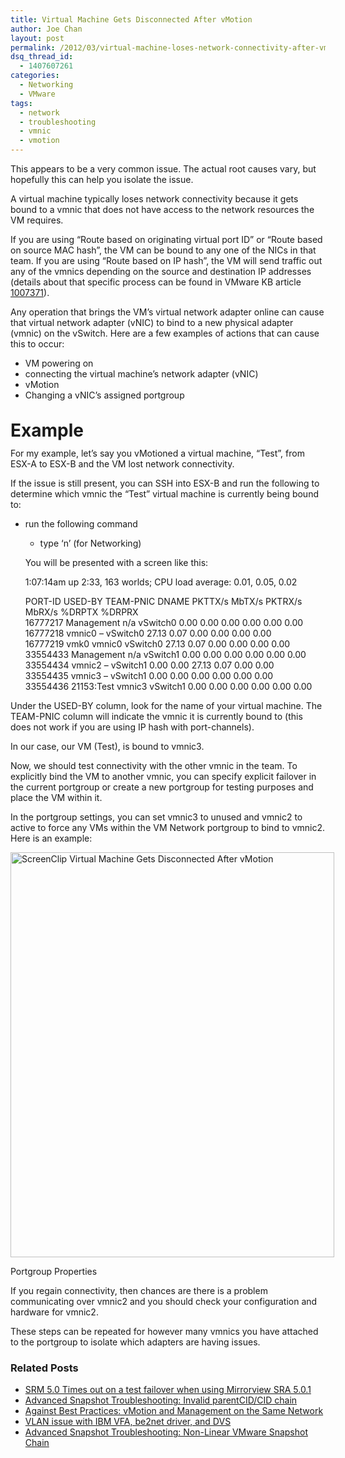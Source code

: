 ```yaml
---
title: Virtual Machine Gets Disconnected After vMotion
author: Joe Chan
layout: post
permalink: /2012/03/virtual-machine-loses-network-connectivity-after-vmotion/
dsq_thread_id:
  - 1407607261
categories:
  - Networking
  - VMware
tags:
  - network
  - troubleshooting
  - vmnic
  - vmotion
---
```

This appears to be a very common issue. The actual root causes vary, but hopefully this can help you isolate the issue.

A virtual machine typically loses network connectivity because it gets bound to a vmnic that does not have access to the network resources the VM requires.

If you are using &#8220;Route based on originating virtual port ID&#8221; or &#8220;Route based on source MAC hash&#8221;, the VM can be bound to any one of the NICs in that team. If you are using &#8220;Route based on IP hash&#8221;, the VM will send traffic out any of the vmnics depending on the source and destination IP addresses (details about that specific process can be found in VMware KB article <a title="Troubleshooting IP-Hash outbound NIC selection" href="http://kb.vmware.com/kb/1007371" onclick="javascript:_gaq.push(['_trackEvent','outbound-article','http://kb.vmware.com/kb/1007371']);" target="_blank">1007371</a>).

Any operation that brings the VM&#8217;s virtual network adapter online can cause that virtual network adapter (vNIC) to bind to a new physical adapter (vmnic) on the vSwitch. Here are a few examples of actions that can cause this to occur:

*   VM powering on
*   connecting the virtual machine&#8217;s network adapter (vNIC)
*   vMotion
*   Changing a vNIC&#8217;s assigned portgroup

# <span style="line-height: 18px;">Example</span>

For my example, let&#8217;s say you vMotioned a virtual machine, &#8220;Test&#8221;, from ESX-A to ESX-B and the VM lost network connectivity.

If the issue is still present, you can SSH into ESX-B and run the following to determine which vmnic the &#8220;Test&#8221; virtual machine is currently being bound to:

- run the following command

	
	
	- type &#8216;n&#8217; (for Networking)
	
	You will be presented with a screen like this:
	
	 1:07:14am up 2:33, 163 worlds; CPU load average: 0.01, 0.05, 0.02
	
	PORT-ID USED-BY TEAM-PNIC DNAME PKTTX/s MbTX/s PKTRX/s MbRX/s %DRPTX %DRPRX  
	16777217 Management n/a vSwitch0 0.00 0.00 0.00 0.00 0.00 0.00  
	16777218 vmnic0 &#8211; vSwitch0 27.13 0.07 0.00 0.00 0.00 0.00  
	16777219 vmk0 vmnic0 vSwitch0 27.13 0.07 0.00 0.00 0.00 0.00  
	33554433 Management n/a vSwitch1 0.00 0.00 0.00 0.00 0.00 0.00  
	33554434 vmnic2 &#8211; vSwitch1 0.00 0.00 27.13 0.07 0.00 0.00  
	33554435 vmnic3 &#8211; vSwitch1 0.00 0.00 0.00 0.00 0.00 0.00  
	33554436 21153:Test vmnic3 vSwitch1 0.00 0.00 0.00 0.00 0.00 0.00

Under the USED-BY column, look for the name of your virtual machine. The TEAM-PNIC column will indicate the vmnic it is currently bound to (this does not work if you are using IP hash with port-channels).

In our case, our VM (Test), is bound to vmnic3.

Now, we should test connectivity with the other vmnic in the team. To explicitly bind the VM to another vmnic, you can specify explicit failover in the current portgroup or create a new portgroup for testing purposes and place the VM within it.

In the portgroup settings, you can set vmnic3 to unused and vmnic2 to active to force any VMs within the VM Network portgroup to bind to vmnic2. Here is an example:

<div id="attachment_341" style="width: 528px" class="wp-caption alignnone">
  <a href="http://assets.virtuallyhyper.com/2012-03-ScreenClip.png" onclick="javascript:_gaq.push(['_trackEvent','outbound-article','http://assets.virtuallyhyper.com/2012-03-ScreenClip.png']);"><img class="size-full wp-image-341" title="Portgroup Properties" src="http://assets.virtuallyhyper.com/2012-03-ScreenClip.png" alt="ScreenClip Virtual Machine Gets Disconnected After vMotion" width="518" height="648" /></a><p class="wp-caption-text">
    Portgroup Properties
  </p>
</div>

If you regain connectivity, then chances are there is a problem communicating over vmnic2 and you should check your configuration and hardware for vmnic2.

These steps can be repeated for however many vmnics you have attached to the portgroup to isolate which adapters are having issues.

<div class="SPOSTARBUST-Related-Posts">
  <H3>
    Related Posts
  </H3>
  
  <ul class="entry-meta">
    <li class="SPOSTARBUST-Related-Post">
      <a title="SRM 5.0 Times out on a test failover when using Mirrorview SRA 5.0.1" href="http://virtuallyhyper.com/2012/08/srm-5-0-times-out-on-a-test-failover-when-using-mirrorview-sra-5-0-1/" onclick="javascript:_gaq.push(['_trackEvent','outbound-article','http://virtuallyhyper.com/2012/08/srm-5-0-times-out-on-a-test-failover-when-using-mirrorview-sra-5-0-1/']);" rel="bookmark">SRM 5.0 Times out on a test failover when using Mirrorview SRA 5.0.1</a>
    </li>
    <li class="SPOSTARBUST-Related-Post">
      <a title="Advanced Snapshot Troubleshooting: Invalid parentCID/CID chain" href="http://virtuallyhyper.com/2012/04/advanced-snapshot-troubleshooting-invalid-parentcidcid-chain/" onclick="javascript:_gaq.push(['_trackEvent','outbound-article','http://virtuallyhyper.com/2012/04/advanced-snapshot-troubleshooting-invalid-parentcidcid-chain/']);" rel="bookmark">Advanced Snapshot Troubleshooting: Invalid parentCID/CID chain</a>
    </li>
    <li class="SPOSTARBUST-Related-Post">
      <a title="Against Best Practices: vMotion and Management on the Same Network" href="http://virtuallyhyper.com/2012/04/against-best-practices-vmotion-and-management-on-the-same-network/" onclick="javascript:_gaq.push(['_trackEvent','outbound-article','http://virtuallyhyper.com/2012/04/against-best-practices-vmotion-and-management-on-the-same-network/']);" rel="bookmark">Against Best Practices: vMotion and Management on the Same Network</a>
    </li>
    <li class="SPOSTARBUST-Related-Post">
      <a title="VLAN issue with IBM VFA, be2net driver, and DVS" href="http://virtuallyhyper.com/2012/04/vlan-issue-with-ibm-vfa-be2net-driver-and-dvs/" onclick="javascript:_gaq.push(['_trackEvent','outbound-article','http://virtuallyhyper.com/2012/04/vlan-issue-with-ibm-vfa-be2net-driver-and-dvs/']);" rel="bookmark">VLAN issue with IBM VFA, be2net driver, and DVS</a>
    </li>
    <li class="SPOSTARBUST-Related-Post">
      <a title="Advanced Snapshot Troubleshooting: Non-Linear VMware Snapshot Chain" href="http://virtuallyhyper.com/2012/04/advanced-snapshot-troubleshooting-non-linear-vmware-snapshot-chain/" onclick="javascript:_gaq.push(['_trackEvent','outbound-article','http://virtuallyhyper.com/2012/04/advanced-snapshot-troubleshooting-non-linear-vmware-snapshot-chain/']);" rel="bookmark">Advanced Snapshot Troubleshooting: Non-Linear VMware Snapshot Chain</a>
    </li>
  </ul>
</div>

<p class="wp-flattr-button">
  <a class="FlattrButton" style="display:none;" href="http://virtuallyhyper.com/2012/03/virtual-machine-loses-network-connectivity-after-vmotion/" title=" Virtual Machine Gets Disconnected After vMotion" rev="flattr;uid:virtuallyhyper;language:en_GB;category:text;tags:network,troubleshooting,vmnic,vmotion,blog;button:compact;">Recently, I wrote up an article about VMware Snapshot Troubleshooting. In the article we discussed how to do some basic snapshot troubleshooting. Today, we will look a little deeper into...</a>
</p>